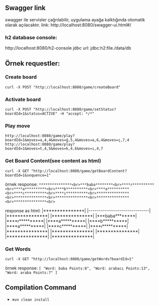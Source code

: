 ## Swagger link
swagger ile servisler çağrılabilir, uygulama ayağa kalktığında otomatik olarak açılacaktır. link:
http://localhost:8080/swagger-ui.html#/

### h2 database console:
http://localhost:8080/h2-console
jdbc url: jdbc:h2:file./data/db

## Örnek requestler:

### Create board
`curl -X POST "http://localhost:8080/game/createBoard"`

### Activate board
`curl -X POST "http://localhost:8080/game/setStatus?boardId=1&status=ACTIVE" -H "accept: */*"`

### Play move
`http://localhost:8080/game/play?boardId=1&moves=a,4,4&moves=ğ,5,4&moves=a,6,4&moves=ç,7,4`
`http://localhost:8080/game/play?boardId=1&moves=t,4,5&moves=k,4,6&moves=ı,4,7`

### Get Board Content(see content as html)
`curl -X GET "http://localhost:8080/game/getBoardContent?boardId=1&sequence=1"`

örnek response:
`***************<br>***baba********<br>****r**********<br>****a**********<br>****b**********<br>****a**********<br>****c**********<br>****ı**********<br>***************<br>***************<br>***************<br>***************<br>***************<br>`


response as html:
|\*\*\*\*\*\*\*\*\*\*\*\*\*\*\*|
|-------------------------------|
|\*\*\*\*\*\*\*\*\*\*\*\*\*\*\*|
|\*\*\*\*\*\*\*\*\*\*\*\*\*\*\*|
|\*\*\*baba\*\*\*\*\*\*\*\*|
|\*\*\*\*r\*\*\*\*\*\*\*\*\*\*|
|\*\*\*\*a\*\*\*\*\*\*\*\*\*\*|
|\*\*\*\*b\*\*\*\*\*\*\*\*\*\*|
|\*\*\*\*a\*\*\*\*\*\*\*\*\*\*|
|\*\*\*\*c\*\*\*\*\*\*\*\*\*\*|
|\*\*\*\*ı\*\*\*\*\*\*\*\*\*\*|
|\*\*\*\*\*\*\*\*\*\*\*\*\*\*\*|
|\*\*\*\*\*\*\*\*\*\*\*\*\*\*\*|
|\*\*\*\*\*\*\*\*\*\*\*\*\*\*\*|
|\*\*\*\*\*\*\*\*\*\*\*\*\*\*\*|
|\*\*\*\*\*\*\*\*\*\*\*\*\*\*\*|
  

### Get Words
`curl -X GET "http://localhost:8080/game/getWords?boardId=1"`

örnek response:
`[
  "Word: baba Points:8",
  "Word: arabacı Points:13",
  "Word: araba Points:7"
]`

## Compilation Command
- `mvn clean install`
